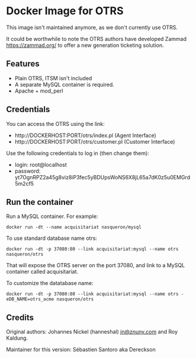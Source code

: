 Docker Image for OTRS
=====================

This image isn't maintained anymore, as we don't currently use OTRS.

It could be worthwhile to note the OTRS authors have developed Zammad
https://zammad.org/ to offer a new generation ticketing solution.

Features
--------

* Plain OTRS, ITSM isn't included
* A separate MySQL container is required.
* Apache + mod_perl

Credentials
------------

You can access the OTRS using the link: 

 - http://DOCKERHOST:PORT/otrs/index.pl (Agent Interface)
 - http://DOCKERHOST:PORT/otrs/customer.pl (Customer Interface)

Use the following credentials to log in (then change them):

 - login:    root@localhost
 - password: yt7OgnRPZ2a45g8viz8iP3fec5yBDUpsWoNS6X8jL65a7dK0z5u0EMGrd5m2cf5

Run the container
-----------------

Run a MySQL container. For example:

    docker run -dt --name acquisitariat nasqueron/mysql

To use standard database name otrs:

    docker run -dt -p 37080:80 --link acquisitariat:mysql --name otrs nasqueron/otrs

That will expose the OTRS server on the port 37080,
and link to a MySQL container called acquisitariat.

To customize the datatabase name:

    docker run -dt -p 37080:80 --link acquisitariat:mysql --name otrs -eDB_NAME=otrs_acme nasqueron/otrs

Credits
-------

Original authors: Johannes Nickel (hanneshal) <jn@znuny.com> and Roy Kaldung.

Maintainer for this version: Sébastien Santoro aka Dereckson
